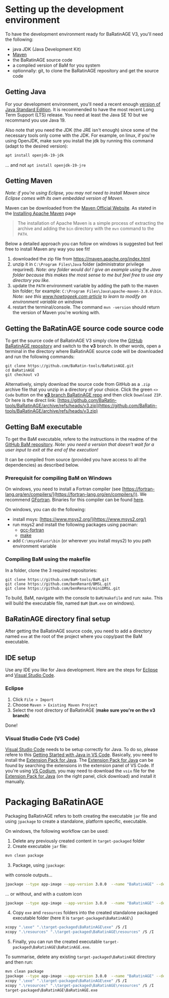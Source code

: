 # Setting up the development environment

To have the development environment ready for BaRatinAGE V3, you'll need the following:

- java JDK (Java Development Kit)
- [Maven](https://maven.apache.org/)
- the BaRatinAGE source code
- a compiled version of BaM for you system
- optionnally: git, to clone the BaRatinAGE repository and get the source code

## Getting Java

For your development environment, you'll need a recent enough [version of Java Standard Edition](https://en.wikipedia.org/wiki/Java_version_history).
It is recommended to have the most recent Long Term Support (LTS) release.
You need at least the Java SE 10 but we recommand you use Java 19.

Also note that you need the JDK (the JRE isn't enough) since some of the necessary tools only come with the JDK.
For example, on linux, if you're using OpenJDK, make sure you install the jdk by running this command (adapt to the desired version):

```sh
apt install openjdk-19-jdk
```

... and not `apt install openjdk-19-jre`

## Getting Maven

_Note: if you're using Eclipse, you may not need to install Maven since Eclipse comes with its own embedded version of Maven._

Maven can be downloaded from the [Maven Official Website](https://maven.apache.org/).
As stated in the [Installing Apache Maven](https://maven.apache.org/install.html) page

> The installation of Apache Maven is a simple process of extracting the archive and adding the `bin` directory with the `mvn` command to the `PATH`.

Below a detailed approach you can follow on windows is suggested but feel free to install Maven any way you see fit!

1. downloaded the zip file from https://maven.apache.org/index.html
2. unzip it in `C:\Program Files\Java` folder (administrator privilege requrired). _Note: any folder would do! I give an example using the Java folder because this makes the most sense to me but feel free to use any directory you like._
3. update the `PATH` environment variable by adding the path to the maven bin folder; for example: `C:\Program Files\Java\apache-maven-3.8.6\bin`. _Note: see this [www.howtogeek.com article](https://www.howtogeek.com/787217/how-to-edit-environment-variables-on-windows-10-or-11/) to learn to modify an environment variable on windows_
4. restart the terminal/console. The command `mvn -version` should return the version of Maven you're working with.

## Getting the BaRatinAGE source code source code

To get the source code of BaRatinAGE V3 simply clone the [GitHub BaRatinAGE repository](https://github.com/BaRatin-tools/BaRatinAGE) and switch to the **v3** branch.
In other words, open a terminal in the directory where BaRatinAGE source code will be downloaded and run the following commands:

```
git clone https://github.com/BaRatin-tools/BaRatinAGE.git
cd BaRatinAGE
git checkout v3
```

Alternatively, simply download the source code from GitHub as a `.zip` archive file that you unzip in a directory of your choice.
Click the green `<> Code` button on the [**v3** branch BaRatinAGE repo](https://github.com/BaRatin-tools/BaRatinAGE/tree/v3) and then click `Download ZIP`.
Or here is the direct link: [https://github.com/BaRatin-tools/BaRatinAGE/archive/refs/heads/v3.zip](https://github.com/BaRatin-tools/BaRatinAGE/archive/refs/heads/v3.zip)

## Getting BaM executable

To get the BaM executable, refere to the instructions in the readme of the [GitHub BaM repository](https://github.com/BaM-tools/BaM).
_Note: you need a version that doesn't wait for a user input to exit at the end of the execution!_

It can be compiled from source (provided you have access to all the dependencies) as described below.

### Prerequisit for compiling BaM on Windows

On windows, you need to install a Fortran compiler (see [https://fortran-lang.org/en/compilers/](https://fortran-lang.org/en/compilers/)).
We recommend [GFortran](https://gcc.gnu.org/fortran/).
Binaries for this compiler can be found [here](https://gcc.gnu.org/wiki/GFortranBinaries).

On windows, you can do the following:

- install msys: [https://www.msys2.org/](https://www.msys2.org/)
- run msys2 and install the following packages using pacman:
  - [gcc-fortran](https://packages.msys2.org/package/gcc-fortran)
  - [make](https://packages.msys2.org/package/make)
- add `C:\msys64\usr\bin` (or wherever you install msys2) to you path environment variable

### Compiling BaM using the makefile

In a folder, clone the 3 required repositories:

```
git clone https://github.com/BaM-tools/BaM.git
git clone https://github.com/benRenard/BMSL.git
git clone https://github.com/benRenard/miniDMSL.git
```

To build, BaM, navigate with the console to `BaM/makefile` and run: `make`.
This will build the executable file, named `BaM` (`BaM.exe` on windows).

## BaRatinAGE directory final setup

After getting the BaRatinAGE source code, you need to add a directory named `exe` at the root of the project where you copy/past the BaM executable.

## IDE setup

Use any IDE you like for Java development.
Here are the steps for [Eclipse](https://www.eclipse.org/downloads/) and [Visual Studio Code](https://code.visualstudio.com/).

### Eclipse

1. Click `File > Import`
2. Choose `Maven > Existing Maven Project`
3. Select the root directory of BaRatinAGE (**make sure you're on the v3 branch**)

Done!

### Visual Studio Code (VS Code)

[Visual Studio Code](https://code.visualstudio.com/) needs to be setup correctly for Java.
To do so, please refere to this [Getting Started with Java in VS Code](https://code.visualstudio.com/docs/java/java-tutorial).
Basically, you need to install the [Extension Pack for Java](https://marketplace.visualstudio.com/items?itemName=vscjava.vscode-java-pack).
The [Extension Pack for Java](https://marketplace.visualstudio.com/items?itemName=vscjava.vscode-java-pack) can be found by searching the extensions in the extension panel of VS Code.
If you're using [VS Codium](https://vscodium.com/), you may need to download the `vsix` file for the [Extension Pack for Java](https://marketplace.visualstudio.com/items?itemName=vscjava.vscode-java-pack) (on the right panel, click download) and install it manually.

# Packaging BaRatinAGE

Packaging BaRatinAGE refers to both creating the executable `jar` file and using `jpackage` to create a standalone, platform specific, executable.

On windows, the following workflow can be used:

1. Delete any previously created content in `target-packaged` folder
2. Create executable `jar` file:

```sh
mvn clean package
```

3. Package, using `jpackage`:

with console outputs...

```sh
jpackage --type app-image --app-version 3.0.0  --name "BaRatinAGE" --dest "target-packaged" --input "target" --main-jar "BaRatinAGE-3.0.0.jar" --win-console
```

... or without, and with a custom icon

```sh
jpackage --type app-image --app-version 3.0.0  --name "BaRatinAGE" --dest "target-packaged" --input "target" --main-jar "BaRatinAGE-3.0.0.jar" --icon "resources\icons\icon.ico"
```

4. Copy `exe` and `resources` folders into the created standalone packaged executable folder (here it is `target-packaged\BaRatinAGE\`)

```sh
xcopy ".\exe" ".\target-packaged\BaRatinAGE\exe" /S /I
xcopy ".\resources" ".\target-packaged\BaRatinAGE\resources" /S /I
```

5. Finally, you can run the created executable `target-packaged\BaRatinAGE\BaRatinAGE.exe`.

To summarise, delete any existing `target-packaged\BaRatinAGE` directory and then run:

```sh
mvn clean package
jpackage --type app-image --app-version 3.0.0  --name "BaRatinAGE" --dest "target-packaged" --input "target" --main-jar "BaRatinAGE-3.0.0.jar" --icon "resources\icons\icon.ico"
xcopy ".\exe" ".\target-packaged\BaRatinAGE\exe" /S /I
xcopy ".\resources" ".\target-packaged\BaRatinAGE\resources" /S /I
target-packaged\BaRatinAGE\BaRatinAGE.exe

```

